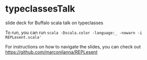 # typeclassesTalk
slide deck for Buffalo scala talk on typeclasses

To run, you can run `scala -Dscala.color -language:_ -nowarn -i REPLesent.scala'`

For instructions on how to navigate the slides, you can check out https://github.com/marconilanna/REPLesent
